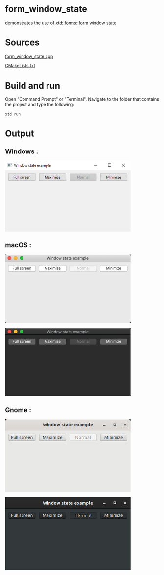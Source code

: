 # form_window_state

demonstrates the use of [xtd::forms::form](../../../src/xtd_forms/include/xtd/forms/form.hpp) window state.

# Sources

[form_window_state.cpp](form_window_state.cpp)

[CMakeLists.txt](CMakeLists.txt)

# Build and run

Open "Command Prompt" or "Terminal". Navigate to the folder that contains the project and type the following:

```shell
xtd run
```

# Output

## Windows :

![Screenshot](../../../docs/pictures/examples/form_window_state_w.png)

## macOS :

![Screenshot](../../../docs/pictures/examples/form_window_state_m.png)

![Screenshot](../../../docs/pictures/examples/form_window_state_md.png)

## Gnome :

![Screenshot](../../../docs/pictures/examples/form_window_state_g.png)

![Screenshot](../../../docs/pictures/examples/form_window_state_gd.png)
